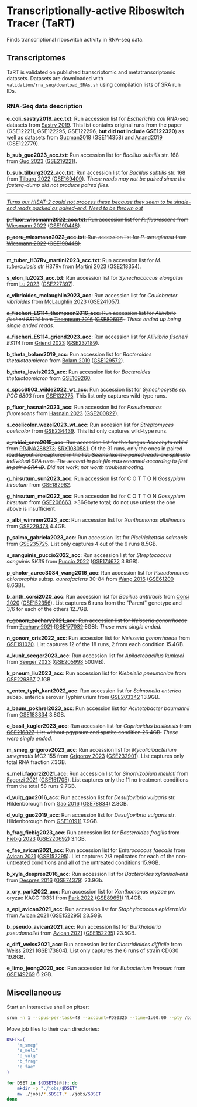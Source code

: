 # Transcriptionally-active Riboswitch Tracer (TaRT)

Finds transcriptional riboswitch activity in RNA-seq data.

## Transcriptomes

TaRT is validated on published transcriptomic and metatranscriptomic datasets. Datasets are downloaded with  `validation/rna_seq/download_SRAs.sh` using compilation lists of SRA run IDs.

### RNA-Seq data description

**e_coli_sastry2019_acc.txt**: Run accession list for *Escherichia coli* RNA-seq datasets from [Sastry 2019](https://www.nature.com/articles/s41467-019-13483-w). This list contains original runs from the paper (GSE122211, GSE122295, GSE122296, **but did not include GSE122320**) as well as datasets from [Guzman2018](https://www.biorxiv.org/content/10.1101/310946v2.full) (GSE114358) and [Anand2019](https://www.nature.com/articles/s41564-018-0340-2) (GSE122779).

**b_sub_guo2023_acc.txt**: Run accession list for *Bacillus subtilis* str. 168 from [Guo 2023](https://www.ncbi.nlm.nih.gov/pmc/articles/PMC9879117/) ([GSE219221](https://www.ncbi.nlm.nih.gov/geo/query/acc.cgi?acc=GSE219221)).

**b_sub_tilburg2022_acc.txt**: Run accession list for *Bacillus subtilis* str. 168 from [Tilburg 2022](https://www.ncbi.nlm.nih.gov/pmc/articles/PMC9049611/) ([GSE169409](https://www.ncbi.nlm.nih.gov/geo/query/acc.cgi?acc=GSE169409)). *These reads may not be paired since the fasterq-dump did not produce paired files*.

---
*<u>Turns out HISAT-2 could not process these because they seem to be single-end reads packed as paired-end. Need to be thrown out</u>*

~~**p_fluor_wiesmann2022_acc.txt**: Run accession list for *P. fluorescens* from [Wiesmann 2022](https://www.nature.com/articles/s41396-022-01343-3) ([GSE190448](https://www.ncbi.nlm.nih.gov/geo/query/acc.cgi?acc=GSE190448)).~~

~~**p_aeru_wiesmann2022_acc.txt**: Run accession list for *P. aeruginosa* from [Wiesmann 2022](https://www.nature.com/articles/s41396-022-01343-3) ([GSE190448](https://www.ncbi.nlm.nih.gov/geo/query/acc.cgi?acc=GSE190448)).~~

---
**m_tuber_H37Rv_martini2023_acc.txt**: Run accession list for *M. tuberculosis* str H37Rv from [Martini 2023](https://www.ncbi.nlm.nih.gov/pmc/articles/PMC10178195/) ([GSE218354](https://www.ncbi.nlm.nih.gov/geo/query/acc.cgi?acc=GSE218354)).

**s_elon_lu2023_acc.txt**: Run accession list for *Synechococcus elongatus* from [Lu 2023](https://www.ncbi.nlm.nih.gov/pmc/articles/PMC10365998/) ([GSE227397](https://www.ncbi.nlm.nih.gov/geo/query/acc.cgi?acc=GSE227397)).

**c_vibrioides_mclaughlin2023_acc**: Run accession list for *Caulobacter vibrioides* from [McLaughlin 2023](https://pubmed.ncbi.nlm.nih.gov/37645952/) ([GSE241057](https://www.ncbi.nlm.nih.gov/geo/query/acc.cgi?acc=GSE241057)).

~~**a_fischeri_ES114_thompson2016_acc**: Run accession list for *Aliivibrio fischeri ES114* from [Thompson 2016](https://www.ncbi.nlm.nih.gov/pmc/articles/PMC5409853/) ([GSE80607](https://www.ncbi.nlm.nih.gov/geo/query/acc.cgi?acc=GSE80607)).~~ *These ended up being single ended reads.*

**a_fischeri_ES114_griend2023_acc**: Run accession list for *Aliivibrio fischeri ES114* from [Griend 2023](https://www.ncbi.nlm.nih.gov/pmc/articles/PMC10441365/) ([GSE237189](https://www.ncbi.nlm.nih.gov/geo/query/acc.cgi?acc=GSE237189)).

**b_theta_bolam2019_acc**: Run accession list for *Bacteroides thetaiotaomicron* from [Bolam 2019](https://www.nature.com/articles/s41564-019-0466-x) ([GSE129572](https://www.ncbi.nlm.nih.gov/geo/query/acc.cgi?acc=GSE129572)).

**b_theta_lewis2023_acc**: Run accession list for *Bacteroides thetaiotaomicron* from [GSE169260](https://www.ncbi.nlm.nih.gov/geo/query/acc.cgi?acc=GSE169260).

**s_spcc6803_wilde2022_wt_acc**: Run accession list for *Synechocystis sp. PCC 6803* from [GSE132275](https://www.ncbi.nlm.nih.gov/geo/query/acc.cgi?acc=GSE132275). This list only captures wild-type runs.

**p_fluor_hasnain2023_acc**: Run accession list for *Pseudomonas fluorescens* from [Hasnain 2023](https://www.ncbi.nlm.nih.gov/pmc/articles/PMC10229592/) ([GSE200822](https://www.ncbi.nlm.nih.gov/geo/query/acc.cgi?acc=GSE200822)).

**s_coelicolor_wezel2023_wt_acc**: Run accesion list for *Streptomyces coelicolor* from [GSE234439](https://www.ncbi.nlm.nih.gov/geo/query/acc.cgi?acc=GSE234439). This list only captures wild-type runs.

~~**a_rabiei_snrc2015_acc**: Run accession list for the fungus *Ascochyta rabiei* from [PRJNA288273](https://www.ncbi.nlm.nih.gov/bioproject/PRJNA288273); [SRX1080581](https://www.ncbi.nlm.nih.gov/sra/SRX1080581[accn]). Of the 31 runs, only the ones in paired read layout are captured in the list. *Seems like the paired reads are split into individual SRA runs. The second in pair file was renamed according to first in pair's SRA ID*~~. *Did not work; not worth troubleshooting*.

**g_hirsutum_sun2023_acc**: Run accession list for C O T T O N *Gossypium hirsutum* from [GSE182982](https://www.ncbi.nlm.nih.gov/geo/query/acc.cgi?acc=GSE182982).

**g_hirsutum_mei2022_acc**: Run accession list for C O T T O N *Gossypium hirsutum* from [GSE206663](https://www.ncbi.nlm.nih.gov/geo/query/acc.cgi?acc=GSE206663). >36Gbyte total; do not use unless the one above is insufficient.

**x_albi_wimmer2023_acc**: Run accession list for *Xanthomonas albilineans* from [GSE229478](https://www.ncbi.nlm.nih.gov/geo/query/acc.cgi?acc=GSE229478) 4.4GB.

**p_salmo_gabriela2023_acc**: Run accession list for *Piscirickettsia salmonis* from [GSE235725](https://www.ncbi.nlm.nih.gov/geo/query/acc.cgi?acc=GSE235725). List only captures 4 out of the 9 runs 8.5GB.

**s_sanguinis_puccio2022_acc**: Run accession list for *Streptococcus sanguinis SK36* from [Puccio 2022](<https://www.ncbi.nlm.nih.gov/pmc/articles/PMC8844241/>) ([GSE174672](https://www.ncbi.nlm.nih.gov/geo/query/acc.cgi?acc=GSE174672) 3.8GB).

**p_cholor_aureo3084_wang2016_acc**: Run accession list for *Pseudomonas chlororaphis* subsp. *aureofaciens* 30-84 from [Wang 2016](https://www.ncbi.nlm.nih.gov/pmc/articles/PMC4727817/) ([GSE61200](https://www.ncbi.nlm.nih.gov/geo/query/acc.cgi?acc=GSE61200) 8.6GB).

**b_anth_corsi2020_acc**: Run accession list for *Bacillus anthracis* from [Corsi 2020](https://www.ncbi.nlm.nih.gov/pmc/articles/PMC7843513/) ([GSE152356](https://www.ncbi.nlm.nih.gov/geo/query/acc.cgi?acc=GSE152356)). List captures 6 runs from the "Parent" genotype and 3/6 for each of the others 12.7GB.

~~**n_gonorr_zachary2021_acc**: Run accession list for *Neisseria gonorrhoeae* from [Zachary 2021](https://pubmed.ncbi.nlm.nih.gov/34515630/) ([GSE177032](https://www.ncbi.nlm.nih.gov/geo/query/acc.cgi?acc=GSE177032) 5GB).~~ *These were single ended.*

**n_gonorr_cris2022_acc**: Run accession list for *Neisseria gonorrhoeae* from [GSE191020](https://www.ncbi.nlm.nih.gov/geo/query/acc.cgi?acc=GSE191020). List captures 12 of the 18 runs, 2 from each condition 15.4GB.

**a_kunk_seeger2023_acc**: Run accession list for *Apilactobacillus kunkeei* from [Seeger 2023](https://www.ncbi.nlm.nih.gov/pmc/articles/PMC10496945/) ([GSE205998](https://www.ncbi.nlm.nih.gov/geo/query/acc.cgi?acc=GSE205998) 500MB).

**k_pneum_liu2023_acc**: Run accession list for *Klebsiella pneumoniae* from [GSE229867](https://www.ncbi.nlm.nih.gov/geo/query/acc.cgi?acc=GSE229867) 2.1GB.

**s_enter_typh_kant2022_acc**: Run accession list for *Salmonella enterica* subsp. enterica serovar Typhimurium from [GSE203342](https://www.ncbi.nlm.nih.gov/geo/query/acc.cgi?acc=GSE203342) 13.9GB.

**a_baum_pokhrel2023_acc**: Run accession list for *Acinetobacter baumannii* from [GSE183334](https://www.ncbi.nlm.nih.gov/geo/query/acc.cgi?acc=GSE183334) 3.8GB.

~~**c_basil_kugler2023_acc**: Run accession list for *Cupriavidus basilensis* from [GSE216827](https://www.ncbi.nlm.nih.gov/geo/query/acc.cgi?acc=GSE216827). List without pgypsum and apatite condition 26.4GB.~~ *These were single ended.*

**m_smeg_grigorov2023_acc**: Run accession list for *Mycolicibacterium smegmatis* MC2 155 from [Grigorov 2023](https://www.ncbi.nlm.nih.gov/pmc/articles/PMC10454040/) ([GSE232901](https://www.ncbi.nlm.nih.gov/geo/query/acc.cgi?acc=GSE232901)). List captures only total RNA fraction 7.3GB.

**s_meli_fagorzi2021_acc**: Run accession list for *Sinorhizobium meliloti* from [Fagorzi 2021](https://www.ncbi.nlm.nih.gov/pmc/articles/PMC7901481/) ([GSE151705](https://www.ncbi.nlm.nih.gov/geo/query/acc.cgi?acc=GSE151705)). List captures only the 11 no treatment conditions from the total 58 runs 9.7GB.

**d_vulg_gao2016_acc**: Run accession list for *Desulfovibrio vulgaris* str. Hildenborough from [Gao 2016](https://www.ncbi.nlm.nih.gov/pmc/articles/PMC5007762/) ([GSE78834](https://www.ncbi.nlm.nih.gov/geo/query/acc.cgi?acc=GSE78834)) 2.8GB.

**d_vulg_guo2019_acc**: Run accession list for *Desulfovibrio vulgaris* str. Hildenborough from [GSE101911](https://www.ncbi.nlm.nih.gov/geo/query/acc.cgi?acc=GSE101911) 7.9GB.

**b_frag_fiebig2023_acc**: Run accession list for *Bacteroides fragilis* from [Fiebig 2023](https://www.ncbi.nlm.nih.gov/pmc/articles/PMC10197588/) ([GSE220692](https://www.ncbi.nlm.nih.gov/geo/query/acc.cgi?acc=GSE220692)) 3.1GB.

**e_fae_avican2021_acc**: Run accession list for *Enterococcus faecalis* from [Avican 2021](https://www.ncbi.nlm.nih.gov/pmc/articles/PMC8172932/) ([GSE152295](https://www.ncbi.nlm.nih.gov/geo/query/acc.cgi?acc=GSE152295)). List captures 2/3 replicates for each of the non-untreated conditions and all of the untreated conditions 15.9GB.

**b_xyla_despres2016_acc**: Run accession list for *Bacteroides xylanisolvens* from [Despres 2016](https://www.ncbi.nlm.nih.gov/pmc/articles/PMC4769552/) ([GSE74379](https://www.ncbi.nlm.nih.gov/geo/query/acc.cgi?acc=GSE74379)) 23.9Gb.

**x_ory_park2022_acc**: Run accession list for *Xanthomonas oryzae* pv. oryzae KACC 10331 from [Park 2022](https://www.ncbi.nlm.nih.gov/pmc/articles/PMC9709210/) ([GSE89651](https://www.ncbi.nlm.nih.gov/geo/query/acc.cgi?acc=GSE89651)) 11.4GB.

**s_epi_avican2021_acc**: Run accession list for *Staphylococcus epidermidis* from [Avican 2021](https://www.ncbi.nlm.nih.gov/pmc/articles/PMC8172932/) ([GSE152295](https://www.ncbi.nlm.nih.gov/geo/query/acc.cgi?acc=GSE152295)) 23.5GB.

**b_pseudo_avican2021_acc**: Run accession list for *Burkholderia pseudomallei* from [Avican 2021](https://www.ncbi.nlm.nih.gov/pmc/articles/PMC8172932/) ([GSE152295](https://www.ncbi.nlm.nih.gov/geo/query/acc.cgi?acc=GSE152295)) 23.5GB.

**c_diff_weiss2021_acc**: Run accession list for *Clostridioides difficile* from [Weiss 2021](https://www.ncbi.nlm.nih.gov/pmc/articles/PMC8767335/) ([GSE173804](https://www.ncbi.nlm.nih.gov/geo/query/acc.cgi?acc=GSE173804)). List only captures the 6 runs of strain CD630 19.8GB.

**e_limo_jeong2020_acc**: Run accession list for *Eubacterium limosum* from [GSE149269](https://www.ncbi.nlm.nih.gov/geo/query/acc.cgi?acc=GSE149269) 6.2GB.

## Miscellaneous

Start an interactive shell on pitzer:

```bash
srun -n 1 --cpus-per-task=48 --account=PDS0325 --time=1:00:00 --pty /bin/bash
```

Move job files to their own directories:

```bash
DSETS=(
    "m_smeg"
    "s_meli"
    "d_vulg"
    "b_frag"
    "e_fae"
)

for DSET in ${DSETS[@]}; do
    mkdir -p "./jobs/$DSET"
    mv ./jobs/*.$DSET.* ./jobs/$DSET
done
```
